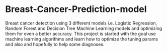 # Breast-Cancer-Prediction-model
Breast cancer detection using 3 different models i.e. Logistic Regression, Random Forest and Decision Tree Machine Learning models and optimizing them for even a better accuracy. This project is started with the goal use machine learning algorithms and learn how to optimize the tuning params and also and hopefully to help some diagnoses.
